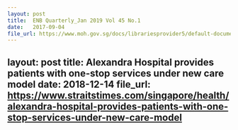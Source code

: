 ```yaml
---
layout: post
title:  ENB Quarterly_Jan 2019 Vol 45 No.1 
date:   2017-09-04
file_url: https://www.moh.gov.sg/docs/librariesprovider5/default-document-library/enb-quarterly_jan-2019-vol-45-no-1-final.pdf?sfvrsn=282d954b_0
---
```

layout: post
title:  Alexandra Hospital provides patients with one-stop services under new care model
date:   2018-12-14
file_url: https://www.straitstimes.com/singapore/health/alexandra-hospital-provides-patients-with-one-stop-services-under-new-care-model
---
